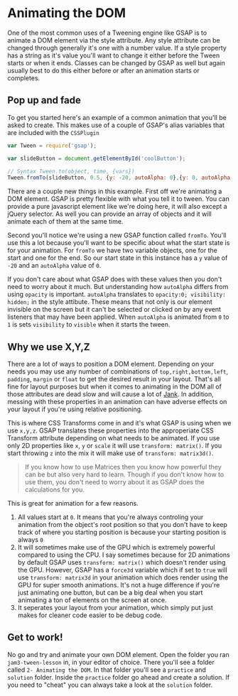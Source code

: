# Animating the DOM

One of the most common uses of a Tweening engine like GSAP is to animate a DOM element via the style attribute. Any style attribute can be changed through generally it's one with a number value. If a style property has a string as it's value you'll want to change it either before the Tween starts or when it ends. Classes can be changed by GSAP as well but again usually best to do this either before or after an animation starts or completes.

## Pop up and fade

To get you started here's an example of a common animation that you'll be asked to create. This makes use of a couple of GSAP's alias variables that are included with the `CSSPlugin` 

```javascript
var Tween = require('gsap');

var slideButton = document.getElementById('coolButton');

// Syntax Tween.to(object, time, {vars})
Tween.fromTo(slideButton, 0.5, {y: -20, autoAlpha: 0},{y: 0, autoAlpha: 1});
```

There are a couple new things in this example. First off we're animating a DOM element. GSAP is pretty flexible with what you tell it to tween. You can provide a pure javascript element like we're doing here, it will also except a jQuery selector. As well you can provide an array of objects and it will animate each of them at the same time.

Second you'll notice we're using a new GSAP function called `fromTo`. You'll use this a lot because you'll want to be specific about what the start state is for your animation. For `fromTo` we have two variable objects, one for the start and one for the end. So our start state in this instance has a `y` value of `-20` and an `autoAlpha` value of `0`.

If you don't care about what GSAP does with these values then you don't need to worry about it much. But understanding how `autoAlpha` differs from using `opacity` is important. `autoAlpha` translates to `opacity:0; visibility: hidden;` in the style attibute. These means that not only is our element invisible on the screen but it can't be selected or clicked on by any event listeners that may have been applied. When `autoAlpha` is animated from `0` to `1` is sets `visibility` to `visible` when it starts the tween.

## Why we use X,Y,Z

There are a lot of ways to position a DOM element. Depending on your needs you may use any number of combinations of `top,right,bottom,left`, `padding`, `margin` or `float` to get the desired result in your layout. That's all fine for layout purposes but when it comes to animating in the DOM all of those attributes are dead slow and will cause a lot of [Jank](http://jankfree.org/). In addition, messing with these properties in an animation can have adverse effects on your layout if you're using relative positioning.

This is where CSS Transforms come in and it's what GSAP is using when we use `x,y,z`. GSAP translates these properties into the approperiate CSS Transform attribute depending on what needs to be animated. If you use only 2D properties like `x`, `y` or `scale` it will use `transform: matrix()`. If you start throwing `z` into the mix it will make use of `transform: matrix3d()`.

>If you know how to use Matrices then you know how powerful they can be but also very hard to learn. Though if you don't know how to use them, you don't need to worry about it as GSAP does the calculations for you. 

This is great for animation for a few reasons.
1. All values start at `0`. It means that you're always controling your animation from the object's root position so that you don't have to keep track of where you starting position is because your starting position is always `0`
2. It will sometimes make use of the GPU which is extremely powerful compared to using the CPU. I say sometimes because for 2D animations by default GSAP uses `transform: matrix()` which doesn't render using the GPU. However, GSAP has a `force3d` variable which if set to `true` will use `transform: matrix3d` in your animation which does render using the GPU for super smooth animations. It's not a huge difference if you're just animating one button, but can be a big deal when you start animating a ton of elements on the screen at once. 
3. It seperates your layout from your animation, which simply put just makes for cleaner code easier to be debug code.


## Get to work!

No go and try and animate your own DOM element. Open the folder you ran `jam3-tween-lesson` in, in your editor of choice. There you'll see a folder called `2- Animating the DOM`. In that folder you'll see a `practice` and `solution` folder. Inside the `practice` folder go ahead and create a solution. If you need to "cheat" you can always take a look at the `solution` folder.
